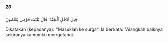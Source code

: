 ##### 26

<span class="ayah">قِيلَ ٱدْخُلِ ٱلْجَنَّةَ ۖ قَالَ يَٰلَيْتَ قَوْمِى يَعْلَمُونَ</span>

<span class="ayah_translation">Dikatakan (kepadanya): "Masuklah ke surga". Ia berkata: "Alangkah baiknya sekiranya kamumku mengetahui.</span>
